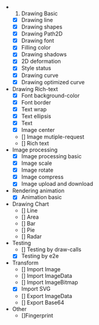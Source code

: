 
- 1. Drawing Basic
  - [x] Drawing line
  - [x] Drawing shapes
  - [x] Drawing Path2D
  - [x] Drawing font
  - [x] Filling color
  - [x] Drawing shadows
  - [x] 2D deformation
  - [x] Style status
  - [x] Drawing curve
  - [x] Drawing optimized curve 
- Drawing Rich-text 
  - [x] Font background-color
  - [x] Font border
  - [x] Text wrap
  - [x] Text ellipsis
  - [x] Text
  - [x] Image center
  - [] Image mutiple-request
  - [] Rich text
- Image processing
  - [x] Image processing basic
  - [x] Image scale
  - [x] Image rotate
  - [x] Image compress
  - [x] Image upload and download
- Rendering animation
  - [x] Animation basic
- Drawing Chart
  - [] Line
  - [] Area
  - [] Bar
  - [] Pie
  - [] Radar
- Testing
  - [] Testing by draw-calls
  - [x] Testing by e2e
- Transform
  - [] Import Image
  - [] Import ImageData
  - [] Import ImageBitmap
  - [x] Import SVG
  - [] Export ImageData
  - [] Export Base64
- Other
  - []Fingerprint

  

